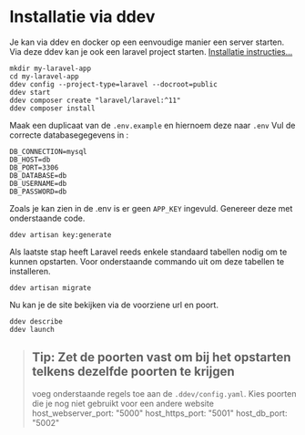 # Installatie via ddev

Je kan via ddev en docker op een eenvoudige manier een server starten. Via deze ddev kan je ook een laravel project starten. [Installatie instructies...](https://ddev.readthedocs.io/en/latest/users/quickstart/#laravel)

``` shell
mkdir my-laravel-app
cd my-laravel-app
ddev config --project-type=laravel --docroot=public
ddev start
ddev composer create "laravel/laravel:^11"
ddev composer install
```
Maak een duplicaat van de `.env.example` en hiernoem deze naar `.env`
Vul de correcte databasegegevens in :

``` .env
DB_CONNECTION=mysql
DB_HOST=db
DB_PORT=3306
DB_DATABASE=db
DB_USERNAME=db
DB_PASSWORD=db
```

Zoals je kan zien in de .env is er geen `APP_KEY` ingevuld. Genereer deze met onderstaande code.

``` shell
ddev artisan key:generate
```

Als laatste stap heeft Laravel reeds enkele standaard tabellen nodig om te kunnen opstarten. Voor onderstaande commando uit om deze tabellen te installeren.

``` shell
ddev artisan migrate
```

Nu kan je de site bekijken via de voorziene url en poort.

``` shell
ddev describe
ddev launch
```

> Tip: Zet de poorten vast om bij het opstarten telkens dezelfde poorten te krijgen
> ---
> voeg onderstaande regels toe aan de `.ddev/config.yaml`. Kies poorten die je nog niet gebruikt voor een andere website
> host_webserver_port: "5000"
> host_https_port: "5001"
> host_db_port: "5002"

